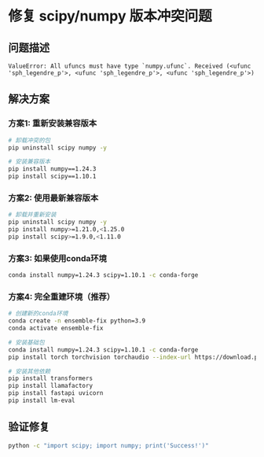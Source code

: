 # 修复 scipy/numpy 版本冲突问题

## 问题描述
```
ValueError: All ufuncs must have type `numpy.ufunc`. Received (<ufunc 'sph_legendre_p'>, <ufunc 'sph_legendre_p'>, <ufunc 'sph_legendre_p'>)
```

## 解决方案

### 方案1: 重新安装兼容版本
```bash
# 卸载冲突的包
pip uninstall scipy numpy -y

# 安装兼容版本
pip install numpy==1.24.3
pip install scipy==1.10.1
```

### 方案2: 使用最新兼容版本
```bash
# 卸载并重新安装
pip uninstall scipy numpy -y
pip install numpy>=1.21.0,<1.25.0
pip install scipy>=1.9.0,<1.11.0
```

### 方案3: 如果使用conda环境
```bash
conda install numpy=1.24.3 scipy=1.10.1 -c conda-forge
```

### 方案4: 完全重建环境（推荐）
```bash
# 创建新的conda环境
conda create -n ensemble-fix python=3.9
conda activate ensemble-fix

# 安装基础包
conda install numpy=1.24.3 scipy=1.10.1 -c conda-forge
pip install torch torchvision torchaudio --index-url https://download.pytorch.org/whl/cpu

# 安装其他依赖
pip install transformers
pip install llamafactory
pip install fastapi uvicorn
pip install lm-eval
```

## 验证修复
```bash
python -c "import scipy; import numpy; print('Success!')"
```